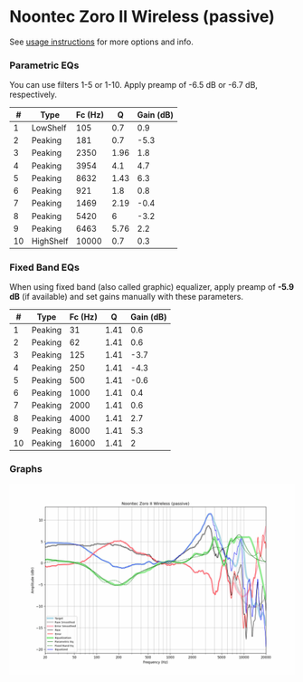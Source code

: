 # Noontec Zoro II Wireless (passive)
See [usage instructions](https://github.com/jaakkopasanen/AutoEq#usage) for more options and info.

### Parametric EQs
You can use filters 1-5 or 1-10. Apply preamp of -6.5 dB or -6.7 dB, respectively.

|   # | Type      |   Fc (Hz) |    Q |   Gain (dB) |
|-----|-----------|-----------|------|-------------|
|   1 | LowShelf  |       105 | 0.7  |         0.9 |
|   2 | Peaking   |       181 | 0.7  |        -5.3 |
|   3 | Peaking   |      2350 | 1.96 |         1.8 |
|   4 | Peaking   |      3954 | 4.1  |         4.7 |
|   5 | Peaking   |      8632 | 1.43 |         6.3 |
|   6 | Peaking   |       921 | 1.8  |         0.8 |
|   7 | Peaking   |      1469 | 2.19 |        -0.4 |
|   8 | Peaking   |      5420 | 6    |        -3.2 |
|   9 | Peaking   |      6463 | 5.76 |         2.2 |
|  10 | HighShelf |     10000 | 0.7  |         0.3 |

### Fixed Band EQs
When using fixed band (also called graphic) equalizer, apply preamp of **-5.9 dB** (if available) and set gains manually with these parameters.

|   # | Type    |   Fc (Hz) |    Q |   Gain (dB) |
|-----|---------|-----------|------|-------------|
|   1 | Peaking |        31 | 1.41 |         0.6 |
|   2 | Peaking |        62 | 1.41 |         0.6 |
|   3 | Peaking |       125 | 1.41 |        -3.7 |
|   4 | Peaking |       250 | 1.41 |        -4.3 |
|   5 | Peaking |       500 | 1.41 |        -0.6 |
|   6 | Peaking |      1000 | 1.41 |         0.4 |
|   7 | Peaking |      2000 | 1.41 |         0.6 |
|   8 | Peaking |      4000 | 1.41 |         2.7 |
|   9 | Peaking |      8000 | 1.41 |         5.3 |
|  10 | Peaking |     16000 | 1.41 |         2   |

### Graphs
![](./Noontec%20Zoro%20II%20Wireless%20(passive).png)
